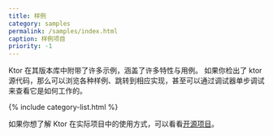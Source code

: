 ```yaml
---
title: 样例
category: samples
permalink: /samples/index.html
caption: 样例项目
priority: -1
---
```


Ktor 在其版本库中附带了许多示例，涵盖了许多特性与用例。
如果你检出了 ktor 源代码，那么可以浏览各种样例、跳转到相应实现，甚至<!--
-->可以通过调试器单步调试来查看它是如何工作的。

{% include category-list.html %}

如果你想了解 Ktor 在实际项目中的使用方式，可以看看[开源项目](open-source)。
